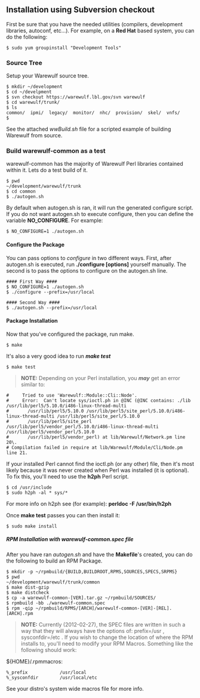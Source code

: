 ## Installation using Subversion checkout

First be sure that you have the needed utilities (compilers, development libraries, autoconf, etc...). For example, on a **Red Hat** based system, you can do the following:

```
$ sudo yum groupinstall "Development Tools"
```

### Source Tree

Setup your Warewulf source tree.

```
$ mkdir ~/development
$ cd ~/develpment
$ svn checkout https://warewulf.lbl.gov/svn warewulf
$ cd warewulf/trunk/
$ ls
common/  ipmi/  legacy/  monitor/  nhc/  provision/  skel/  vnfs/
$
```

See the attached _wwBuild.sh_ file for a scripted example of building Warewulf from source.

### Build warewulf-common as a test

warewulf-common has the majority of Warewulf Perl libraries contained within it. Lets do a test build of it.

```
$ pwd
~/development/warewulf/trunk
$ cd common
$ ./autogen.sh
```

By default when autogen.sh is ran, it will run the generated configure script. If you do not want autogen.sh to execute configure, then you can define the variable **NO_CONFIGURE**. For example:

```
$ NO_CONFIGURE=1 ./autogen.sh
```

#### Configure the Package

You can pass options to _configure_ in two different ways. First, after autogen.sh is executed, run **./configure [options]** yourself manually. The second is to pass the options to configure on the autogen.sh line.

```
#### First Way ####
$ NO_CONFIGURE=1 ./autogen.sh
$ ./configure --prefix=/usr/local

#### Second Way ####
$ ./autogen.sh --prefix=/usr/local
```

#### Package Installation

Now that you've configured the package, run make.

```
$ make
```

It's also a very good idea to run **_make test_**

```
$ make test
```

> **NOTE:** Depending on your Perl installation, you **_may_** get an error similar to:

```
#     Tried to use 'Warewulf::Module::Cli::Node'.                                                                                                                       
#     Error:  Can't locate sys/ioctl.ph in @INC (@INC contains: ./lib /usr/lib/perl5/5.10.0/i486-linux-thread-multi
#       /usr/lib/perl5/5.10.0 /usr/lib/perl5/site_perl/5.10.0/i486-linux-thread-multi /usr/lib/perl5/site_perl/5.10.0
#       /usr/lib/perl5/site_perl /usr/lib/perl5/vendor_perl/5.10.0/i486-linux-thread-multi /usr/lib/perl5/vendor_perl/5.10.0
#       /usr/lib/perl5/vendor_perl) at lib/Warewulf/Network.pm line 20\.                                                                                                           
# Compilation failed in require at lib/Warewulf/Module/Cli/Node.pm line 21.
```

If your installed Perl cannot find the ioctl.ph (or any other) file, then it's most likely because it was never created when Perl was installed (it is optional). To fix this, you'll need to use the **h2ph** Perl script.

```
$ cd /usr/include
$ sudo h2ph -al * sys/*
```

For more info on h2ph see (for example): **perldoc -F /usr/bin/h2ph**

Once **make test** passes you can then install it:

```
$ sudo make install
```

##### RPM Installation with warewulf-common.spec file

After you have ran _autogen.sh_ and have the **Makefile**'s created, you can do the following to build an RPM Package.

```
$ mkdir -p ~/rpmbuild/{BUILD,BUILDROOT,RPMS,SOURCES,SPECS,SRPMS}
$ pwd
~/development/warewulf/trunk/common
$ make dist-gzip
$ make distcheck
$ cp -a warewulf-common-[VER].tar.gz ~/rpmbuild/SOURCES/
$ rpmbuild -bb ./warewulf-common.spec
$ rpm -qip ~/rpmbuild/RPMS/[ARCH]/warewulf-common-[VER]-[REL].[ARCH].rpm
```

> **NOTE:** Currently (2012-02-27), the SPEC files are written in such a way that they will always have the options of: prefix=/usr , sysconfdir=/etc . If you wish to change the location of where the RPM installs to, you'll need to modify your RPM Macros. Something like the following should work:

${HOME}/.rpmmacros:

```
%_prefix            /usr/local
%_sysconfdir        /usr/local/etc
```

See your distro's system wide macros file for more info.
